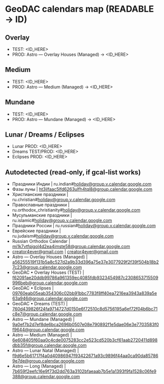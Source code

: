 # GeoDAC calendars map (READABLE -> ID)

## Overlay
- TEST: <ID_HERE>
- PROD: Astro — Overlay Houses (Managed) -> <ID_HERE>

## Medium
- TEST: <ID_HERE>
- PROD: Astro — Medium (Managed) -> <ID_HERE>

## Mundane
- TEST: <ID_HERE>
- PROD: Astro — Mundane (Managed) -> <ID_HERE>

## Lunar / Dreams / Eclipses
- Lunar PROD: <ID_HERE>
- Dreams TEST/PROD: <ID_HERE>
- Eclipses PROD: <ID_HERE>

## Autodetected (read-only, if gcal-list works)

- Праздники Индии | ru.indian#holiday@group.v.calendar.google.com
- Фазы луны | ht3jlfaac5lfd6263ulfh4tql8@group.calendar.google.com
- Христианские праздники | ru.christian#holiday@group.v.calendar.google.com
- Православные праздники | ru.orthodox_christianity#holiday@group.v.calendar.google.com
- Мусульманские праздники | ru.islamic#holiday@group.v.calendar.google.com
- Праздники России | ru.russian#holiday@group.v.calendar.google.com
- Еврейские праздники | ru.judaism#holiday@group.v.calendar.google.com
- Russian Orthodox Calendar | mi1k7vtfqjgol4d2ea4imste58@group.calendar.google.com
- creator4ever@gmail.com | creator4ever@gmail.com
- Astro — Overlay Houses (Managed) | a56255519f131b5a8c527d2a9b33d396a75e37e3077929f2f39f504b18b27c23@group.calendar.google.com
- GeoDAC • Overlay Houses (TEST) | f62091ae20ddb99786a961359ec4085fdb9323454987c2308653715509996beb@group.calendar.google.com
- GeoDAC • Eclipses | 09760eab05eab354306c02bb91bbc7783f8ff40ea7216ea3943a839a5e63a946@group.calendar.google.com
- GeoDAC • Dreams (TEST) | 760d439826f24fa9714727d0150e6f72510c8d5756195a6ef72f04b6bc71c8e7@group.calendar.google.com
- Astro — Mundane (Managed) | 9a0ef7b2d7ef8de6bca2696b0507e08e790892f1e5dae06e3e7703583f0f9644@group.calendar.google.com
- Astro — Medium (Managed) | 6e608405f60aa0c4cde0075283cc2e523cd520b3cf61aab2720411d898dbb35f@group.calendar.google.com
- Astro — Lunar Natal (Managed) | f9d6e5b61717f4a0d40986947f93422671a93c9896f44aa0ca90da857869e7de@group.calendar.google.com
- Astro — Long (Managed) | 7b659f2eefc16e9f73d2dd763a3102bfaeaab7b5e1a1393f9fa1528c06fe9388@group.calendar.google.com
